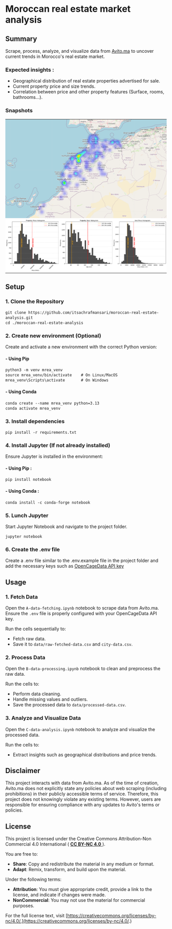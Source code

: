 # Moroccan real estate market analysis

## Summary

Scrape, process, analyze, and visualize data from [Avito.ma](https://www.avito.ma/) to uncover current trends in
Morocco's real estate market.

### Expected insights :

- Geographical distribution of real estate properties advertised for sale.
- Current property price and size trends.
- Correlation between price and other property features (Surface, rooms, bathrooms...).

### Snapshots

<table>
    <tr>
        <td style="padding:0;">
            <img alt="Screenshot #1" src=".misc/folium-map.png"/>
        </td>
    </tr>
    <tr>
        <td style="padding:0;">
            <img alt="Screenshot #3" src=".misc/price-size-histogram.png">
        </td>
    </tr>
</table>

## Setup

### 1. Clone the Repository

```shell
git clone https://github.com/itsachrafmansari/moroccan-real-estate-analysis.git
cd ./moroccan-real-estate-analysis
```

### 2. Create new environment (Optional)

Create and activate a new environment with the correct Python version:

#### - Using Pip

```shell
python3 -m venv mrea_venv
source mrea_venv/bin/activate    # On Linux/MacOS
mrea_venv\Scripts\activate       # On Windows
```

#### - Using Conda

```shell
conda create --name mrea_venv python=3.13
conda activate mrea_venv
```

### 3. Install dependencies

```shell
pip install -r requirements.txt
```

### 4. Install Jupyter (If not already installed)

Ensure Jupyter is installed in the environment:

#### - Using Pip :

```shell
pip install notebook
```

#### - Using Conda :

```shell
conda install -c conda-forge notebook
```

### 5. Lunch Jupyter

Start Jupyter Notebook and navigate to the project folder.

```shell
jupyter notebook
```

### 6. Create the .env file

Create a .env file similar to the .env.example file in the project folder and add the necessary keys such as [OpenCageData API key](https://opencagedata.com/)

## Usage

### 1. Fetch Data

Open the `A-data-fetching.ipynb` notebook to scrape data from Avito.ma. Ensure the `.env` file is properly configured with your OpenCageData API key.

Run the cells sequentially to:
- Fetch raw data.
- Save it to `data/raw-fetched-data.csv` and `city-data.csv`.

### 2. Process Data

Open the `B-data-processing.ipynb` notebook to clean and preprocess the raw data.

Run the cells to:
- Perform data cleaning.
- Handle missing values and outliers.
- Save the processed data to `data/processed-data.csv`.

### 3. Analyze and Visualize Data

Open the `C-data-analysis.ipynb` notebook to analyze and visualize the processed data.

Run the cells to:
- Extract insights such as geographical distributions and price trends.

## Disclaimer

This project interacts with data from Avito.ma. As of the time of creation, Avito.ma does not explicitly state any
policies about web scraping (including prohibitions) in their publicly accessible terms of service. Therefore, this
project does not knowingly violate any existing terms. However, users are responsible for ensuring compliance with any
updates to Avito's terms or policies.

## License

This project is licensed under the Creative Commons Attribution-Non Commercial 4.0 International ( [**CC BY-NC 4.0**
](https://creativecommons.org/licenses/by-nc/4.0/.)).

You are free to:

- **Share**: Copy and redistribute the material in any medium or format.
- **Adapt**: Remix, transform, and build upon the material.

Under the following terms:

- **Attribution**: You must give appropriate credit, provide a link to the license, and indicate if changes were made.
- **NonCommercial**: You may not use the material for commercial purposes.

For the full license text,
visit [https://creativecommons.org/licenses/by-nc/4.0/.](https://creativecommons.org/licenses/by-nc/4.0/.)